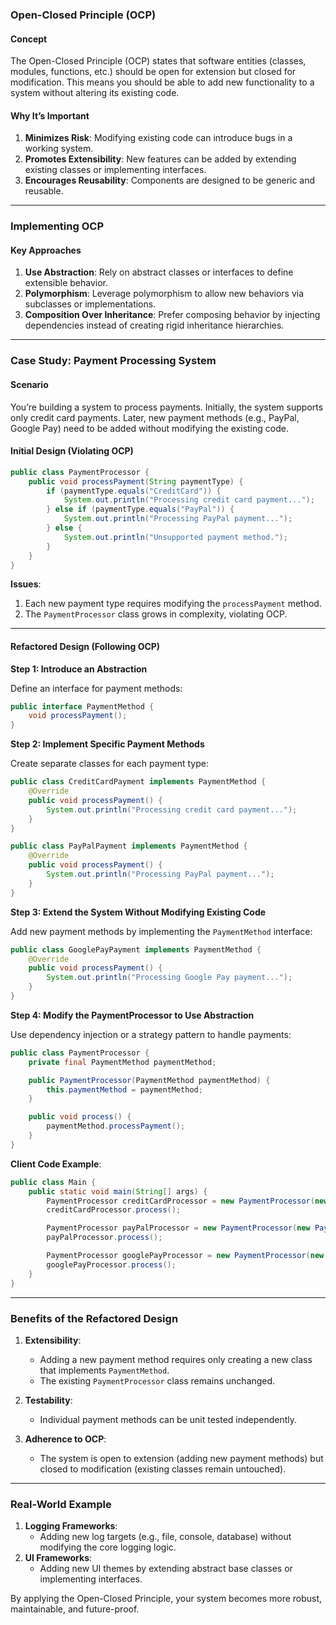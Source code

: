 ### **Open-Closed Principle (OCP)**

#### **Concept**
The Open-Closed Principle (OCP) states that software entities (classes, modules, functions, etc.) should be open for extension but closed for modification. This means you should be able to add new functionality to a system without altering its existing code.

#### **Why It’s Important**
1. **Minimizes Risk**: Modifying existing code can introduce bugs in a working system.
2. **Promotes Extensibility**: New features can be added by extending existing classes or implementing interfaces.
3. **Encourages Reusability**: Components are designed to be generic and reusable.

---

### **Implementing OCP**
#### **Key Approaches**
1. **Use Abstraction**: Rely on abstract classes or interfaces to define extensible behavior.
2. **Polymorphism**: Leverage polymorphism to allow new behaviors via subclasses or implementations.
3. **Composition Over Inheritance**: Prefer composing behavior by injecting dependencies instead of creating rigid inheritance hierarchies.

---

### **Case Study: Payment Processing System**

#### **Scenario**
You’re building a system to process payments. Initially, the system supports only credit card payments. Later, new payment methods (e.g., PayPal, Google Pay) need to be added without modifying the existing code.

#### **Initial Design (Violating OCP)**

```java
public class PaymentProcessor {
    public void processPayment(String paymentType) {
        if (paymentType.equals("CreditCard")) {
            System.out.println("Processing credit card payment...");
        } else if (paymentType.equals("PayPal")) {
            System.out.println("Processing PayPal payment...");
        } else {
            System.out.println("Unsupported payment method.");
        }
    }
}
```

**Issues**:
1. Each new payment type requires modifying the `processPayment` method.
2. The `PaymentProcessor` class grows in complexity, violating OCP.

---

#### **Refactored Design (Following OCP)**

**Step 1: Introduce an Abstraction**

Define an interface for payment methods:
```java
public interface PaymentMethod {
    void processPayment();
}
```

**Step 2: Implement Specific Payment Methods**

Create separate classes for each payment type:
```java
public class CreditCardPayment implements PaymentMethod {
    @Override
    public void processPayment() {
        System.out.println("Processing credit card payment...");
    }
}

public class PayPalPayment implements PaymentMethod {
    @Override
    public void processPayment() {
        System.out.println("Processing PayPal payment...");
    }
}
```

**Step 3: Extend the System Without Modifying Existing Code**

Add new payment methods by implementing the `PaymentMethod` interface:
```java
public class GooglePayPayment implements PaymentMethod {
    @Override
    public void processPayment() {
        System.out.println("Processing Google Pay payment...");
    }
}
```

**Step 4: Modify the PaymentProcessor to Use Abstraction**

Use dependency injection or a strategy pattern to handle payments:
```java
public class PaymentProcessor {
    private final PaymentMethod paymentMethod;

    public PaymentProcessor(PaymentMethod paymentMethod) {
        this.paymentMethod = paymentMethod;
    }

    public void process() {
        paymentMethod.processPayment();
    }
}
```

**Client Code Example**:
```java
public class Main {
    public static void main(String[] args) {
        PaymentProcessor creditCardProcessor = new PaymentProcessor(new CreditCardPayment());
        creditCardProcessor.process();

        PaymentProcessor payPalProcessor = new PaymentProcessor(new PayPalPayment());
        payPalProcessor.process();

        PaymentProcessor googlePayProcessor = new PaymentProcessor(new GooglePayPayment());
        googlePayProcessor.process();
    }
}
```

---

### **Benefits of the Refactored Design**
1. **Extensibility**:
   - Adding a new payment method requires only creating a new class that implements `PaymentMethod`.
   - The existing `PaymentProcessor` class remains unchanged.

2. **Testability**:
   - Individual payment methods can be unit tested independently.

3. **Adherence to OCP**:
   - The system is open to extension (adding new payment methods) but closed to modification (existing classes remain untouched).

---

### **Real-World Example**
1. **Logging Frameworks**:
   - Adding new log targets (e.g., file, console, database) without modifying the core logging logic.
2. **UI Frameworks**:
   - Adding new UI themes by extending abstract base classes or implementing interfaces.

By applying the Open-Closed Principle, your system becomes more robust, maintainable, and future-proof.